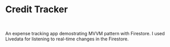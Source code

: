 # Credit Tracker
<br/> 

An expense tracking app demostrating MVVM pattern with Firestore. I used Livedata for listening to real-time changes in the Firestore.
